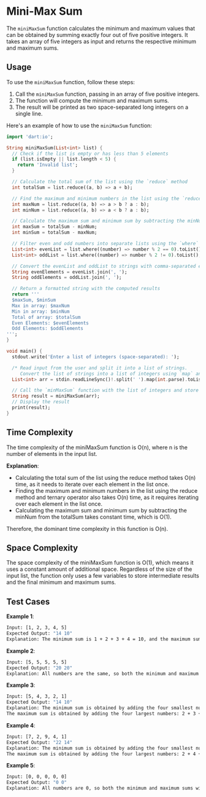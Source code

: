 # Mini-Max Sum

The `miniMaxSum` function calculates the minimum and maximum values that can be obtained by summing exactly four out of five positive integers. It takes an array of five integers as input and returns the respective minimum and maximum sums.

## Usage

To use the `miniMaxSum` function, follow these steps:

1. Call the `miniMaxSum` function, passing in an array of five positive integers.
2. The function will compute the minimum and maximum sums.
3. The result will be printed as two space-separated long integers on a single line.

Here's an example of how to use the `miniMaxSum` function:

```dart
import 'dart:io';

String miniMaxSum(List<int> list) {
  // Check if the list is empty or has less than 5 elements
  if (list.isEmpty || list.length < 5) {
    return 'Invalid list';
  }

  // Calculate the total sum of the list using the `reduce` method
  int totalSum = list.reduce((a, b) => a + b);

  // Find the maximum and minimum numbers in the list using the `reduce` method and ternary operator
  int maxNum = list.reduce((a, b) => a > b ? a : b);
  int minNum = list.reduce((a, b) => a < b ? a : b);

  // Calculate the maximum sum and minimum sum by subtracting the minNum from the totalSum
  int maxSum = totalSum - minNum;
  int minSum = totalSum - maxNum;

  // Filter even and odd numbers into separate lists using the `where` method
  List<int> evenList = list.where((number) => number % 2 == 0).toList();
  List<int> oddList = list.where((number) => number % 2 != 0).toList();

  // Convert the evenList and oddList to strings with comma-separated elements using `join`
  String evenElements = evenList.join(', ');
  String oddElements = oddList.join(', ');

  // Return a formatted string with the computed results
  return '''
  $maxSum, $minSum
  Max in array: $maxNum
  Min in array: $minNum
  Total of array: $totalSum
  Even Elements: $evenElements
  Odd Elements: $oddElements
''';
}

void main() {
  stdout.write('Enter a list of integers (space-separated): ');

  /* Read input from the user and split it into a list of strings.
     Convert the list of strings into a list of integers using `map` and `int.parse` */
  List<int> arr = stdin.readLineSync()!.split(' ').map(int.parse).toList();

  // Call the `minMaxSum` function with the list of integers and store the result
  String result = miniMaxSum(arr);
  // Display the result
  print(result);
}

```
## Time Complexity
The time complexity of the miniMaxSum function is O(n), where n is the number of elements in the input list.

**Explanation**:
- Calculating the total sum of the list using the reduce method takes O(n) time, as it needs to iterate over each element in the list once.
- Finding the maximum and minimum numbers in the list using the reduce method and ternary operator also takes O(n) time, as it requires iterating over each element in the list once.
- Calculating the maximum sum and minimum sum by subtracting the minNum from the totalSum takes constant time, which is O(1).

Therefore, the dominant time complexity in this function is O(n).

## Space Complexity
The space complexity of the miniMaxSum function is O(1), which means it uses a constant amount of additional space. Regardless of the size of the input list, the function only uses a few variables to store intermediate results and the final minimum and maximum sums.

## Test Cases
**Example 1**:   
```bash
Input: [1, 2, 3, 4, 5]
Expected Output: "14 10"
Explanation: The minimum sum is 1 + 2 + 3 + 4 = 10, and the maximum sum is 2 + 3 + 4 + 5 = 14.
```
**Example 2**:
```bash
Input: [5, 5, 5, 5, 5]
Expected Output: "20 20"
Explanation: All numbers are the same, so both the minimum and maximum sums will be equal to the sum of all numbers, which is 20.
```
**Example 3**:
```bash
Input: [5, 4, 3, 2, 1]
Expected Output: "14 10"
Explanation: The minimum sum is obtained by adding the four smallest numbers: 1 + 2 + 3 + 4 = 10. 
The maximum sum is obtained by adding the four largest numbers: 2 + 3 + 4 + 5 = 14.
```
**Example 4**:
```bash
Input: [7, 2, 9, 4, 1]
Expected Output: "22 14"
Explanation: The minimum sum is obtained by adding the four smallest numbers: 1 + 2 + 4 + 7 = 14. 
The maximum sum is obtained by adding the four largest numbers: 2 + 4 + 7 + 9 = 22.
```
**Example 5**:
```bash
Input: [0, 0, 0, 0, 0]
Expected Output: "0 0"
Explanation: All numbers are 0, so both the minimum and maximum sums will be 0.
```
